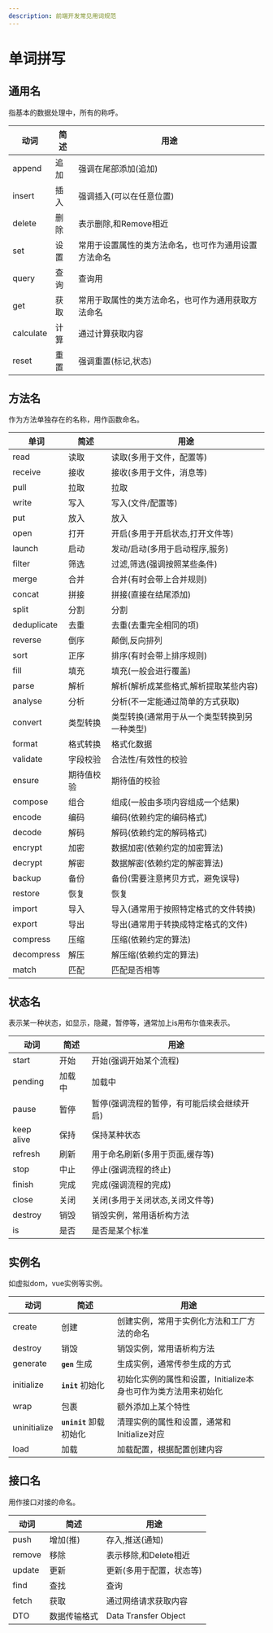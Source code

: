 ```yaml
---
description: 前端开发常见用词规范
---
```


# 单词拼写

## 通用名

指基本的数据处理中，所有的称呼。

| 动词        | 简述 | 用途                         |
| --------- | -- | -------------------------- |
| append    | 追加 | 强调在尾部添加(追加)                |
| insert    | 插入 | 强调插入(可以在任意位置)              |
| delete    | 删除 | 表示删除,和Remove相近             |
| set       | 设置 | 常用于设置属性的类方法命名，也可作为通用设置方法命名 |
| query     | 查询 | 查询用                        |
| get       | 获取 | 常用于取属性的类方法命名，也可作为通用获取方法命名  |
| calculate | 计算 | 通过计算获取内容                   |
| reset     | 重置 | 强调重置(标记,状态)                |

## 方法名

作为方法单独存在的名称，用作函数命名。

| 单词          | 简述    | 用途                      |
| ----------- | ----- | ----------------------- |
| read        | 读取    | 读取(多用于文件，配置等)           |
| receive     | 接收    | 接收(多用于文件，消息等)           |
| pull        | 拉取    | 拉取                      |
| write       | 写入    | 写入(文件/配置等)              |
| put         | 放入    | 放入                      |
| open        | 打开    | 开启(多用于开启状态,打开文件等)       |
| launch      | 启动    | 发动/启动(多用于启动程序,服务)       |
| filter      | 筛选    | 过滤,筛选(强调按照某些条件)         |
| merge       | 合并    | 合并(有时会带上合并规则)           |
| concat      | 拼接    | 拼接(直接在结尾添加)             |
| split       | 分割    | 分割                      |
| deduplicate | 去重    | 去重(去重完全相同的项)            |
| reverse     | 倒序    | 颠倒,反向排列                 |
| sort        | 正序    | 排序(有时会带上排序规则)           |
| fill        | 填充    | 填充(一般会进行覆盖)             |
| parse       | 解析    | 解析(解析成某些格式,解析提取某些内容)    |
| analyse     | 分析    | 分析(不一定能通过简单的方式获取)       |
| convert     | 类型转换  | 类型转换(通常用于从一个类型转换到另一种类型) |
| format      | 格式转换  | 格式化数据                   |
| validate    | 字段校验  | 合法性/有效性的校验              |
| ensure      | 期待值校验 | 期待值的校验                  |
| compose     | 组合    | 组成(一般由多项内容组成一个结果)       |
| encode      | 编码    | 编码(依赖约定的编码格式)           |
| decode      | 解码    | 解码(依赖约定的解码格式)           |
| encrypt     | 加密    | 数据加密(依赖约定的加密算法)         |
| decrypt     | 解密    | 数据解密(依赖约定的解密算法)         |
| backup      | 备份    | 备份(需要注意拷贝方式，避免误导)       |
| restore     | 恢复    | 恢复                      |
| import      | 导入    | 导入(通常用于按照特定格式的文件转换)     |
| export      | 导出    | 导出(通常用于转换成特定格式的文件)      |
| compress    | 压缩    | 压缩(依赖约定的算法)             |
| decompress  | 解压    | 解压缩(依赖约定的算法)            |
| match       | 匹配    | 匹配是否相等                  |

## 状态名

表示某一种状态，如显示，隐藏，暂停等，通常加上is用布尔值来表示。

| 动词         | 简述  | 用途                     |
| ---------- | --- | ---------------------- |
| start      | 开始  | 开始(强调开始某个流程)           |
| pending    | 加载中 | 加载中                    |
| pause      | 暂停  | 暂停(强调流程的暂停，有可能后续会继续开启) |
| keep alive | 保持  | 保持某种状态                 |
| refresh    | 刷新  | 用于命名刷新(多用于页面,缓存等)      |
| stop       | 中止  | 停止(强调流程的终止)            |
| finish     | 完成  | 完成(强调流程的完成)            |
| close      | 关闭  | 关闭(多用于关闭状态,关闭文件等)      |
| destroy    | 销毁  | 销毁实例，常用语析构方法           |
| is         | 是否  | 是否是某个标准                |

## 实例名

如虚拟dom，vue实例等实例。

| 动词           | 简述                 | 用途                                   |
| ------------ | ------------------ | ------------------------------------ |
| create       | 创建                 | 创建实例，常用于实例化方法和工厂方法的命名                |
| destroy      | 销毁                 | 销毁实例，常用语析构方法                         |
| generate     | **`gen`** 生成       | 生成实例，通常传参生成的方式                       |
| initialize   | **`init`** 初始化     | 初始化实例的属性和设置，Initialize本身也可作为类方法用来初始化 |
| wrap         | 包裹                 | 额外添加上某个特性                            |
| uninitialize | **`uninit`** 卸载初始化 | 清理实例的属性和设置，通常和Initialize对应           |
| load         | 加载                 | 加载配置，根据配置创建内容                        |

## 接口名

用作接口对接的命名。

| 动词     | 简述     | 用途                   |
| ------ | ------ | -------------------- |
| push   | 增加(推)  | 存入,推送(通知)            |
| remove | 移除     | 表示移除,和Delete相近       |
| update | 更新     | 更新(多用于配置，状态等)        |
| find   | 查找     | 查询                   |
| fetch  | 获取     | 通过网络请求获取内容           |
| DTO    | 数据传输格式 | Data Transfer Object |



